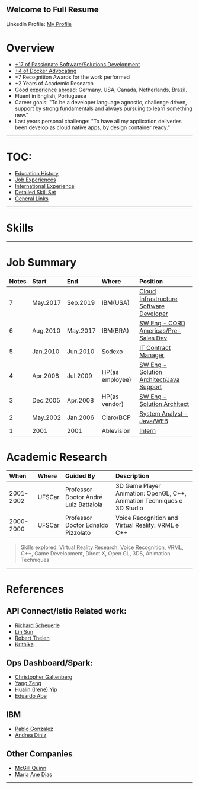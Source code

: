 ## Welcome to Full Resume
Linkedin Profile: [My Profile](https://www.linkedin.com/in/cesar-botti-58947513/)


# Overview
- [+17 of Passionate Software/Solutions Development](jobs.html) 
- [+4 of Docker Advocating](education.html)
- +7 Recognition Awards for the work performed
-	+2 Years of Academic Research
-	[Good experience abroad](international.html): Germany, USA, Canada, Netherlands, Brazil. 
- Fluent in English, Portuguese
- Career goals: "To be a developer language agnostic, challenge driven, support by strong fundamentals and always pursuing to learn something new."
- Last years personal challenge: "To have all my application deliveries been develop as cloud native apps, by design container ready."

---

# TOC:

- [Education History](education.html)
- [Job Experiences](jobs.html)
- [International Experience](international.html)
- [Detailed Skill Set](skills.html)
- [General Links](links.html)


---
# Skills




---

# Job Summary

| Notes | Start | End | Where | Position | 
|:---|:---|:---|:---|:---|
| 7 | May.2017 | Sep.2019| IBM(USA) | [Cloud Infrastructure Software Developer](jobs.html) | 
| 6 | Aug.2010 | May.2017| IBM(BRA) | [SW Eng - CORD Americas/Pre-Sales Dev](jobs.html) |
| 5 | Jan.2010 | Jun.2010| Sodexo | [IT Contract Manager](jobs.html) | 
| 4 | Apr.2008 | Jul.2009| HP(as employee)| [SW Eng - Solution Architect/Java Support](jobs.html) |
| 3 | Dec.2005 | Apr.2008| HP(as vendor)| [SW Eng - Solution Architect](jobs.html) |
| 2 | May.2002|Jan.2006 | Claro/BCP | [System Analyst - Java/WEB](jobs.html) |
| 1 | 2001|2001 |Ablevision | [Intern](jobs.html) |


# Academic Research

| When | Where | Guided By | Description |
|:---|:---|:---|:---|
| 2001-2002| UFSCar |Professor Doctor André Luiz Battaiola| 3D Game Player Animation: OpenGL, C++, Animation Techniques e 3D Studio |
| 2000-2000 |UFSCar | Professor Doctor Ednaldo Pizzolato | Voice Recognition and Virtual Reality: VRML e C++ |

> Skills explored: Virtual Reality Research, Voice Recognition, VRML, C++, Game Development, Direct X, Open GL, 3DS, Animation Techniques


---
# References

## API Connect/Istio Related work:

- [Richard Scheuerle](https://www.linkedin.com/in/richard-scheuerle-139b025/)
- [Lin Sun](https://www.linkedin.com/in/lin-sun-a9b7a81/)
- [Robert Thelen ](https://www.linkedin.com/in/robertthelen/)
- [Krithika](https://www.linkedin.com/in/krithika-prakash/)

## Ops Dashboard/Spark: 

- [Christopher Galtenberg](https://www.linkedin.com/in/galtenberg/)
- [Yang Zeng](https://www.linkedin.com/in/yang-zeng-36ab617a/)
- [Hualin (Irene) Yip ](https://www.linkedin.com/in/yipirene/)
- [Eduardo Abe ](https://www.linkedin.com/in/eduardoabe/)


## IBM 

- [Pablo Gonzalez](https://www.linkedin.com/in/falecompablo/)
- [Andrea Diniz](https://www.linkedin.com/in/andreaddiniz/)

## Other Companies

- [McGill Quinn](https://www.linkedin.com/in/mcgill-quinn-4351962/)
- [Maria Ane Dias](https://www.linkedin.com/in/maria-ane-dias/)

---

